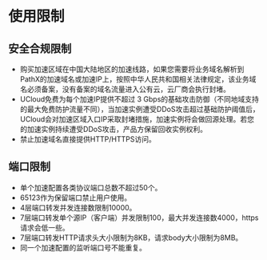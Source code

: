 # 使用限制

## 安全合规限制

- 购买加速区域在中国大陆地区的加速线路，如果您需要将业务域名解析到PathX的加速域名或加速IP上，按照中华人民共和国相关法律规定，该业务域名必须备案，没有备案的域名流量进入公有云，云厂商会执行封堵。
- UCloud免费为每个加速IP提供不超过 3 Gbps的基础攻击防御（不同地域支持的最大免费防护流量不同），当加速实例遭受DDoS攻击超过基础防护阈值后，UCloud会对加速区域入口IP采取封堵措施，加速实例将会做回源处理。若您的加速实例持续遭受DDoS攻击，产品方保留回收实例权利。
- 禁止加速域名直接提供HTTP/HTTPS访问。

## 端口限制

- 单个加速配置各类协议端口总数不超过50个。
- 65123作为保留端口禁止用户使用。
- 4层端口转发并发连接数限制10000。
- 7层端口转发单个源IP（客户端）并发限制100，最大并发连接数4000，https请求会低一些。
- 7层端口转发HTTP请求头大小限制为8KB，请求body大小限制为8MB。
- 同一个加速配置的监听端口号不能重复。
